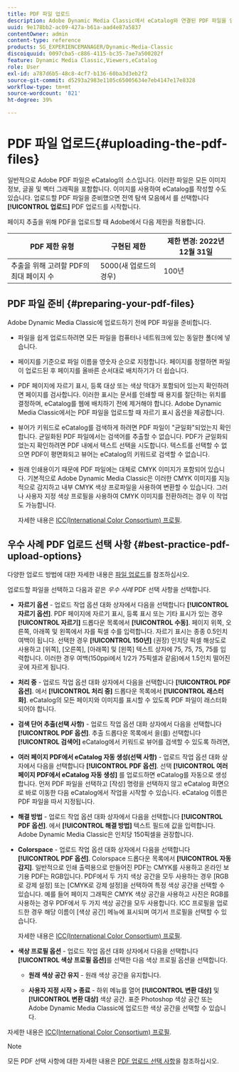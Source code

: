 ```yaml
---
title: PDF 파일 업로드
description: Adobe Dynamic Media Classic에서 eCatalog와 연결된 PDF 파일을 업로드하는 방법을 알아봅니다.
uuid: 9e178bb2-ac09-427a-b61a-aad4e87a5837
contentOwner: admin
content-type: reference
products: SG_EXPERIENCEMANAGER/Dynamic-Media-Classic
discoiquuid: 0097cba5-c886-4115-bc35-7ae7a500202f
feature: Dynamic Media Classic,Viewers,eCatalog
role: User
exl-id: a787d6b5-48c8-4cf7-b136-60ba3d3eb2f2
source-git-commit: d5293a2983e1105c65005634e7eb4147e17e8328
workflow-type: tm+mt
source-wordcount: '821'
ht-degree: 39%

---
```


# PDF 파일 업로드{#uploading-the-pdf-files}

일반적으로 Adobe PDF 파일은 eCatalog의 소스입니다. 이러한 파일은 모든 이미지 정보, 글꼴 및 벡터 그래픽을 포함합니다. 이미지를 사용하여 eCatalog를 작성할 수도 있습니다. 업로드할 PDF 파일을 준비했으면 전역 탐색 모음에서 를 선택합니다 **[!UICONTROL 업로드]** PDF 업로드를 시작합니다.

페이지 추출을 위해 PDF을 업로드할 때 Adobe에서 다음 제한을 적용합니다.

| PDF 제한 유형 | 구현된 제한 | 제한 변경: 2022년 12월 31일 |
| --- | --- | --- |
| 추출을 위해 고려할 PDF의 최대 페이지 수 | 5000(새 업로드의 경우) | 100년 |

<!-- 
>[!NOTE]
>
>When you upload a PDF for page extraction, Adobe imposes the following best practice guideline and enforced limit.d
>
>* Maximum page size of a PDF to be considered for extraction
>   * Best practice: 100
>   * Enforced limit: 1000 (for refresh uploads) -->

## PDF 파일 준비 {#preparing-your-pdf-files}

Adobe Dynamic Media Classic에 업로드하기 전에 PDF 파일을 준비합니다.

* 파일을 쉽게 업로드하려면 모든 파일을 컴퓨터나 네트워크에 있는 동일한 폴더에 넣습니다.
* 페이지를 기준으로 파일 이름을 영숫자 순으로 지정합니다. 페이지를 정렬하면 파일이 업로드된 후 페이지를 올바른 순서대로 배치하기가 더 쉽습니다.
* PDF 페이지에 자르기 표시, 등록 대상 또는 색상 막대가 포함되어 있는지 확인하려면 페이지를 검사합니다. 이러한 표시는 문서를 인쇄할 때 용지를 절단하는 위치를 결정하며, eCatalog를 웹에 배치하기 전에 제거해야 합니다. Adobe Dynamic Media Classic에서는 PDF 파일을 업로드할 때 자르기 표시 옵션을 제공합니다.
* 뷰어가 키워드로 eCatalog를 검색하게 하려면 PDF 파일이 &quot;균일화&quot;되었는지 확인합니다. 균일화된 PDF 파일에서는 검색어를 추출할 수 없습니다. PDF가 균일화되었는지 확인하려면 PDF 내에서 텍스트 선택을 시도합니다. 텍스트를 선택할 수 없으면 PDF이 평면화되고 뷰어는 eCatalog의 키워드로 검색할 수 없습니다.
* 원래 인쇄용이기 때문에 PDF 파일에는 대체로 CMYK 이미지가 포함되어 있습니다. 기본적으로 Adobe Dynamic Media Classic은 이러한 CMYK 이미지를 지능적으로 감지하고 내부 CMYK 색상 프로파일을 사용하여 변환할 수 있습니다. 그러나 사용자 지정 색상 프로필을 사용하여 CMYK 이미지를 전환하려는 경우 이 작업도 가능합니다. 

   자세한 내용은 [ICC(International Color Consortium) 프로필](icc-profiles.md#icc_profiles).

## 우수 사례 PDF 업로드 선택 사항 {#best-practice-pdf-upload-options}

다양한 업로드 방법에 대한 자세한 내용은 [파일 업로드](uploading-files.md#uploading_your_files)를 참조하십시오.

업로드할 파일을 선택하고 다음과 같은 *우수 사례* PDF 선택 사항을 선택합니다.

* **자르기 옵션** - 업로드 작업 옵션 대화 상자에서 다음을 선택합니다 **[!UICONTROL 자르기 옵션]**. PDF 페이지에 자르기 표시, 등록 표시 또는 기타 표시가 있는 경우 **[!UICONTROL 자르기]** 드롭다운 목록에서 **[!UICONTROL 수동]**. 페이지 위쪽, 오른쪽, 아래쪽 및 왼쪽에서 자를 픽셀 수를 입력합니다. 자르기 표시는 종종 0.5인치 여백이 됩니다. 선택한 경우 **[!UICONTROL 150년]** (권장) 인치당 픽셀 해상도로 사용하고 [위쪽], [오른쪽], [아래쪽] 및 [왼쪽] 텍스트 상자에 75, 75, 75, 75를 입력합니다. 이러한 경우 여백(150ppi에서 1/2가 75픽셀과 같음)에서 1.5인치 떨어진 곳에 자르게 됩니다.

* **처리 중** - 업로드 작업 옵션 대화 상자에서 다음을 선택합니다 **[!UICONTROL PDF 옵션]**. 에서 **[!UICONTROL 처리 중]** 드롭다운 목록에서 **[!UICONTROL 래스터화]**. eCatalog의 모든 페이지와 이미지를 표시할 수 있도록 PDF 파일이 래스터화되어야 합니다.

* **검색 단어 추출(선택 사항)** - 업로드 작업 옵션 대화 상자에서 다음을 선택합니다 **[!UICONTROL PDF 옵션]**. 추출 드롭다운 목록에서 을(를) 선택합니다 **[!UICONTROL 검색어]** eCatalog에서 키워드로 뷰어를 검색할 수 있도록 하려면,

* **여러 페이지 PDF에서 eCatalog 자동 생성(선택 사항)** - 업로드 작업 옵션 대화 상자에서 다음을 선택합니다 **[!UICONTROL PDF 옵션]**. 선택 **[!UICONTROL 여러 페이지 PDF에서 eCatalog 자동 생성]** 를 업로드하면 eCatalog를 자동으로 생성합니다. 먼저 PDF 파일을 선택하고 [작성] 명령을 선택하지 않고 eCatalog 화면으로 바로 이동한 다음 eCatalog에서 작업을 시작할 수 있습니다. eCatalog 이름은 PDF 파일을 따서 지정됩니다.

* **해결 방법** - 업로드 작업 옵션 대화 상자에서 다음을 선택합니다 **[!UICONTROL PDF 옵션]**. 에서 **[!UICONTROL 해결 방법]** 텍스트 필드에 값을 입력합니다. Adobe Dynamic Media Classic은 인치당 150픽셀을 권장합니다.

* **Colorspace** - 업로드 작업 옵션 대화 상자에서 다음을 선택합니다 **[!UICONTROL PDF 옵션]**. Colorspace 드롭다운 목록에서 **[!UICONTROL 자동 감지]**. 일반적으로 인쇄 출력용으로 만들어진 PDF는 CMYK를 사용하고 온라인 보기용 PDF는 RGB입니다. PDF에서 두 가지 색상 공간을 모두 사용하는 경우 [RGB로 강제 설정] 또는 [CMYK로 강제 설정]을 선택하여 특정 색상 공간을 선택할 수 있습니다. 예를 들어 페이지 그래픽은 CMYK 색상 공간을 사용하고 사진은 RGB를 사용하는 경우 PDF에서 두 가지 색상 공간을 모두 사용합니다. ICC 프로필을 업로드한 경우 해당 이름이 [색상 공간] 메뉴에 표시되며 여기서 프로필을 선택할 수 있습니다. 

   자세한 내용은 [ICC(International Color Consortium) 프로필](/help/icc-profiles.md).

* **색상 프로필 옵션** - 업로드 작업 옵션 대화 상자에서 다음을 선택합니다 **[!UICONTROL 색상 프로필 옵션]**&#x200B;를 선택한 다음 색상 프로필 옵션을 선택합니다.

   * **원래 색상 공간 유지** - 원래 색상 공간을 유지합니다.

   * **사용자 지정 시작 > 종료** - 하위 메뉴를 열어 **[!UICONTROL 변환 대상]** 및 **[!UICONTROL 변환 대상]** 색상 공간. 표준 Photoshop 색상 공간 또는 Adobe Dynamic Media Classic에 업로드한 색상 공간을 선택할 수 있습니다.

<!-- * **Convert To SRGB** - Converts to SRGB (Standard Red Green Blue). SRGB is the recommended color space for displaying images on web pages. -->

자세한 내용은 [ICC(International Color Consortium) 프로필](icc-profiles.md#icc_profiles).

>[!NOTE]
>
>모든 PDF 선택 사항에 대한 자세한 내용은 [PDF 업로드 선택 사항](pdfs.md#pdf_upload_options)을 참조하십시오.
